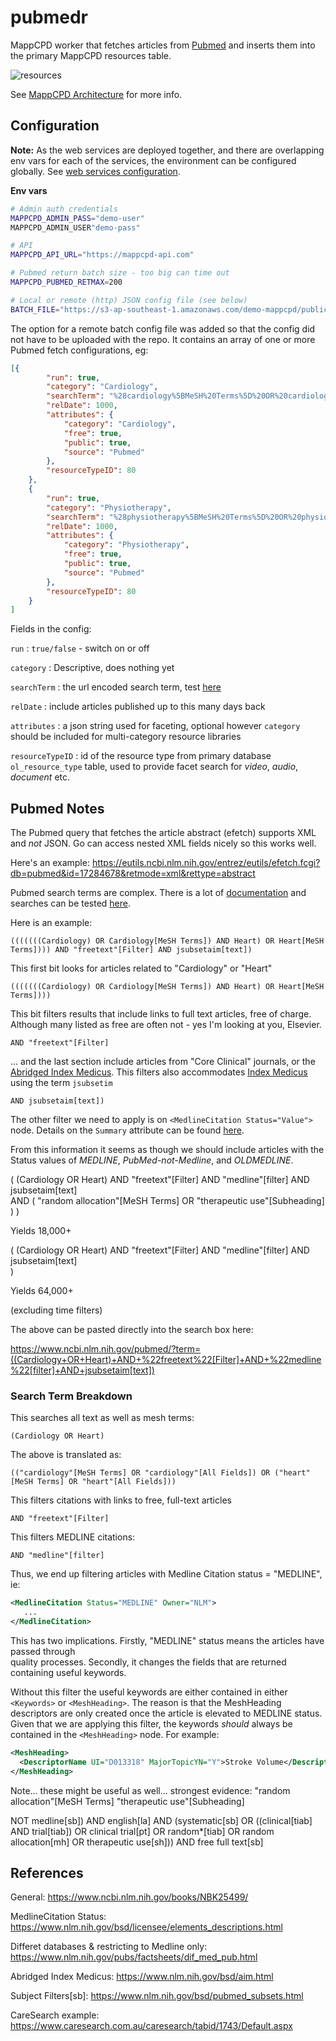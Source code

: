 # pubmedr

MappCPD worker that fetches articles from [Pubmed](https://www.ncbi.nlm.nih.gov/pubmed/) and inserts them into the primary MappCPD resources table.

![resources](https://docs.google.com/drawings/d/1zJ4pQCb94syzpCvoqRBXwbMUvs8LhpFlFE2Gax6LTfM/pub?w=691&h=431)

See [MappCPD Architecture](https://github.com/mappcpd/architecture/wiki) for more info.


## Configuration

**Note:** As the web services are deployed together, and there are overlapping env vars for each of the services, the environment can be configured globally. See [web services configuration](/web-services#configuration).  

**Env vars**

```bash
# Admin auth credentials
MAPPCPD_ADMIN_PASS="demo-user"
MAPPCPD_ADMIN_USER"demo-pass"

# API
MAPPCPD_API_URL="https://mappcpd-api.com"

# Pubmed return batch size - too big can time out
MAPPCPD_PUBMED_RETMAX=200

# Local or remote (http) JSON config file (see below)
BATCH_FILE="https://s3-ap-southeast-1.amazonaws.com/demo-mappcpd/public/pubmedr/pubmed.json"
```

The option for a remote batch config file was added so that the config did not have to be uploaded with the repo. It contains an array of one or more Pubmed fetch configurations, eg:

```json
[{
		"run": true,
		"category": "Cardiology",
		"searchTerm": "%28cardiology%5BMeSH%20Terms%5D%20OR%20cardiology%5BAll%20Fields%5D%29%20AND%20loattrfree%20full%20text%5BFilter%5D%20AND%20medline%5BFilter%5D%20AND%20jsubsetaim%5Btext%5D",
		"relDate": 1000,
		"attributes": {
			"category": "Cardiology",
			"free": true,
			"public": true,
			"source": "Pubmed"
		},
		"resourceTypeID": 80
	},
	{
		"run": true,
		"category": "Physiotherapy",
		"searchTerm": "%28physiotherapy%5BMeSH%20Terms%5D%20OR%20physiotherapy%5BAll%20Fields%5D%29%20AND%20loattrfree%20full%20text%5BFilter%5D%20AND%20medline%5BFilter%5D%20AND%20jsubsetaim%5Btext%5D",
		"relDate": 1000,
		"attributes": {
			"category": "Physiotherapy",
			"free": true,
			"public": true,
			"source": "Pubmed"
		},
		"resourceTypeID": 80
	}
]
```

Fields in the config:

`run` : `true/false` - switch on or off

`category` : Descriptive, does nothing yet

`searchTerm` : the url encoded search term, test [here](https://www.ncbi.nlm.nih.gov/pubmed/advanced)

`relDate` : include articles published up to this many days back

`attributes` : a json string used for faceting, optional however `category` should be included for multi-category resource libraries

`resourceTypeID` : id of the resource type from primary database `ol_resource_type` table, used to provide facet search for *video*, *audio*, *document* etc.


## Pubmed Notes

The Pubmed query that fetches the article abstract (efetch) supports XML and *not* JSON. Go can access nested XML 
fields nicely so this works well.

Here's an example:
https://eutils.ncbi.nlm.nih.gov/entrez/eutils/efetch.fcgi?db=pubmed&id=17284678&retmode=xml&rettype=abstract

Pubmed search terms are complex. There is a lot of [documentation](https://www.ncbi.nlm.nih.gov/books/NBK25499/) and searches 
 can be tested [here](https://www.ncbi.nlm.nih.gov/pubmed/advanced).

Here is an example:
```
(((((((Cardiology) OR Cardiology[MeSH Terms]) AND Heart) OR Heart[MeSH Terms]))) AND "freetext"[Filter] AND jsubsetaim[text]) 
```

This first bit looks for articles related to "Cardiology" or "Heart"
```
(((((((Cardiology) OR Cardiology[MeSH Terms]) AND Heart) OR Heart[MeSH Terms])))
```

This bit filters results that include links to full text articles, free of charge. 
Although many listed as free are often not - yes I'm looking at you, Elsevier.
```
AND "freetext"[Filter]
```

... and the last section include articles from "Core Clinical" journals, or the [Abridged Index Medicus](https://www.nlm.nih.gov/bsd/aim.html).
 This filters also accommodates [Index Medicus](https://en.wikipedia.org/wiki/Index_Medicus) using the term `jsubsetim`  
```
AND jsubsetaim[text])
```

The other filter we need to apply is on `<MedlineCitation Status="Value">` node. Details on the `Summary` attribute 
can be found [here](https://www.nlm.nih.gov/bsd/licensee/elements_descriptions.html). 
  
From this information it seems as though we should include articles with the Status values of _MEDLINE_, 
_PubMed-not-Medline_, and _OLDMEDLINE_.    


(
    (Cardiology OR Heart)
    AND "freetext"[Filter] 
    AND "medline"[filter]
    AND jsubsetaim[text]  
    AND 
    (
    "random allocation"[MeSH Terms]
    OR
    "therapeutic use"[Subheading]
    )
)

Yields 18,000+

(
    (Cardiology OR Heart)
    AND "freetext"[Filter] 
    AND "medline"[filter]
    AND jsubsetaim[text]  
)

Yields 64,000+

(excluding time filters)

The above can be pasted directly into the search box here:

https://www.ncbi.nlm.nih.gov/pubmed/?term=((Cardiology+OR+Heart)+AND+%22freetext%22[Filter]+AND+%22medline%22[filter]+AND+jsubsetaim[text])

### Search Term Breakdown

This searches all text as well as mesh terms:
```
(Cardiology OR Heart)
```
 The above is translated as:
```
(("cardiology"[MeSH Terms] OR "cardiology"[All Fields]) OR ("heart"[MeSH Terms] OR "heart"[All Fields]))
```


This filters citations with links to free, full-text articles
```
AND "freetext"[Filter]
``` 

This filters MEDLINE citations: 
```
AND "medline"[filter]
```
Thus, we end up filtering articles with Medline Citation status = "MEDLINE", ie:
```xml
<MedlineCitation Status="MEDLINE" Owner="NLM">
   ...
</MedlineCitation>
```
This has two implications. Firstly, "MEDLINE" status means the articles have passed through  
quality processes. Secondly, it changes the fields that are returned containing useful keywords.

Without this filter the useful keywords are either contained in either `<Keywords>` or `<MeshHeading>`. 
  The reason is that the MeshHeading descriptors are only created once the article is elevated to MEDLINE status. 
  Given that we are applying this filter, the keywords *should* always be contained in the 
  `<MeshHeading>` node. For example:
  
```xml
<MeshHeading>
  <DescriptorName UI="D013318" MajorTopicYN="Y">Stroke Volume</DescriptorName>
</MeshHeading>
```


Note... these might be useful as well... strongest evidence:
"random allocation"[MeSH Terms]
"therapeutic use"[Subheading]

NOT medline[sb]) AND english[la] AND (systematic[sb] OR ((clinical[tiab] AND trial[tiab]) OR clinical trial[pt] OR random*[tiab] OR random allocation[mh] OR therapeutic use[sh])) AND free full text[sb]

## References

General: 
https://www.ncbi.nlm.nih.gov/books/NBK25499/

MedlineCitation Status: 
https://www.nlm.nih.gov/bsd/licensee/elements_descriptions.html

Differet databases & restricting to Medline only:
https://www.nlm.nih.gov/pubs/factsheets/dif_med_pub.html
 
Abridged Index Medicus:
https://www.nlm.nih.gov/bsd/aim.html

Subject Filters[sb]: 
https://www.nlm.nih.gov/bsd/pubmed_subsets.html

CareSearch example:
https://www.caresearch.com.au/caresearch/tabid/1743/Default.aspx


